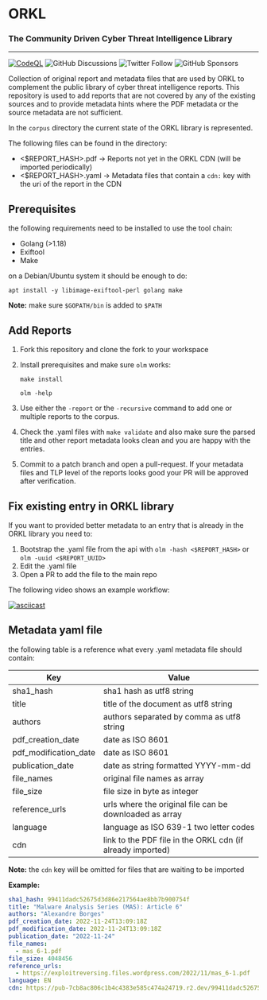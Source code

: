 # ORKL

### The Community Driven Cyber Threat Intelligence Library

---

[![CodeQL](https://github.com/ORKL/library/workflows/CodeQL/badge.svg)](https://github.com/ORKL/library/actions?query=workflow%3ACodeQL)
![GitHub Discussions](https://img.shields.io/github/discussions/ORKL/library)
![Twitter Follow](https://img.shields.io/twitter/follow/orkleu?style=social)
![GitHub Sponsors](https://img.shields.io/github/sponsors/rhaist)

Collection of original report and metadata files that are used by ORKL to
complement the public library of cyber threat intelligence reports. This
repository is used to add reports that are not covered by any of the existing
sources and to provide metadata hints where the PDF metadata or the source
metadata are not sufficient.

In the `corpus` directory the current state of the ORKL library is represented.

The following files can be found in the directory:

* <$REPORT_HASH>.pdf -> Reports not yet in the ORKL CDN (will be imported periodically)
* <$REPORT_HASH>.yaml -> Metadata files that contain a `cdn:` key with the uri of the
    report in the CDN

## Prerequisites

the following requirements need to be installed to use the tool chain:

* Golang (>1.18)
* Exiftool
* Make

on a Debian/Ubuntu system it should be enough to do:

```shell
apt install -y libimage-exiftool-perl golang make
```

**Note:** make sure `$GOPATH/bin` is added to `$PATH`

## Add Reports

1. Fork this repository and clone the fork to your workspace

2. Install prerequisites and make sure `olm` works:

    ```shell
    make install

    olm -help
    ```

3. Use either the `-report` or the `-recursive` command to add one or multiple
    reports to the corpus.

4. Check the .yaml files with `make validate` and also make sure the
    parsed title and other report metadata looks clean and you are happy with
    the entries.

5. Commit to a patch branch and open a pull-request. If your metadata files and
    TLP level of the reports looks good your PR will be approved after
    verification.

## Fix existing entry in ORKL library

If you want to provided better metadata to an entry that is already in the ORKL
library you need to:

1. Bootstrap the .yaml file from the api with `olm -hash <$REPORT_HASH>` or `olm -uuid <$REPORT_UUID>`
2. Edit the .yaml file
3. Open a PR to add the file to the main repo

The following video shows an example workflow:

[![asciicast](https://asciinema.org/a/lJ9kpCtcmb52f5zQzazVuOyqV.svg)](https://asciinema.org/a/lJ9kpCtcmb52f5zQzazVuOyqV)

## Metadata yaml file

the following table is a reference what every .yaml metadata file should contain:

| Key                   | Value                                                      |
|-----------------------|------------------------------------------------------------|
| sha1_hash             | sha1 hash as utf8 string                                   |
| title                 | title of the document as utf8 string                       |
| authors               | authors separated by comma as utf8 string                  |
| pdf_creation_date     | date as ISO 8601                                           |
| pdf_modification_date | date as ISO 8601                                           |
| publication_date      | date as string formatted YYYY-mm-dd                        |
| file_names            | original file names as array                               |
| file_size             | file size in byte as integer                               |
| reference_urls        | urls where the original file can be downloaded as array    |
| language              | language as ISO 639-1 two letter codes                     |
| cdn                   | link to the PDF file in the ORKL cdn (if already imported) |

**Note:** the `cdn` key will be omitted for files that are waiting to be imported

**Example:**

```yaml
sha1_hash: 99411dadc52675d3d86e217564ae8bb7b900754f
title: "Malware Analysis Series (MAS): Article 6"
authors: "Alexandre Borges"
pdf_creation_date: 2022-11-24T13:09:18Z
pdf_modification_date: 2022-11-24T13:09:18Z
publication_date: "2022-11-24"
file_names:
  - mas_6-1.pdf
file_size: 4048456
reference_urls:
  - https://exploitreversing.files.wordpress.com/2022/11/mas_6-1.pdf
language: EN
cdn: https://pub-7cb8ac806c1b4c4383e585c474a24719.r2.dev/99411dadc52675d3d86e217564ae8bb7b900754f.pdf
```
